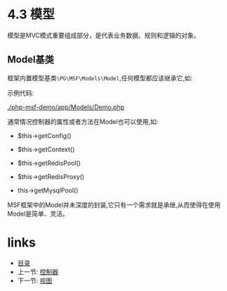 # 4.3 模型

模型是MVC模式重要组成部分，是代表业务数据、规则和逻辑的对象。

## Model基类

框架内置模型基类`\PG\MSF\Models\Model`,任何模型都应该继承它,如:

示例代码:

[./php-msf-demo/app/Models/Demo.php](https://github.com/pinguo/php-msf-demo/blob/master/app/Models/Demo.php)


通常情况控制器的属性或者方法在Model也可以使用,如:

- $this->getConfig()

- $this->getContext()

- $this->getRedisPool()

- $this->getRedisProxy()

- this->getMysqlPool()

MSF框架中的Model并未深度的封装,它只有一个需求就是承继,从而使得在使用Model是简单、灵活。

# links
  * [目录](README.md)
  * 上一节: [控制器](chapter-4/4.2-控制器.md)
  * 下一节: [视图](chapter-4/4.4-视图.md)